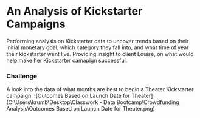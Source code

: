 # An Analysis of Kickstarter Campaigns 
Performing analysis on Kickstarter data to uncover trends based on their initial monetary goal, which category they fall into, and what time of year their kickstarter went live. 
Providing insight to client Louise, on what would help make her Kickstarter camapign successful.
### Challenge
A look into the data of what months are best to begin a Theater Kickstarter campaign. ![Outcomes Based on Launch Date for Theater](C:\Users\krumb\Desktop\Classwork - Data Bootcamp\Crowdfunding Analysis\Outcomes Based on Launch Date for Theater.png)

